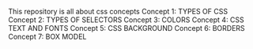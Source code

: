 This repository is all about css concepts 
Concept 1:
  TYPES OF CSS
Concept 2:
  TYPES OF SELECTORS
Concept 3:
  COLORS 
Concept 4:
  CSS TEXT AND FONTS 
Concept 5:
  CSS BACKGROUND 
Concept 6:
  BORDERS 
Concept 7:
  BOX MODEL
